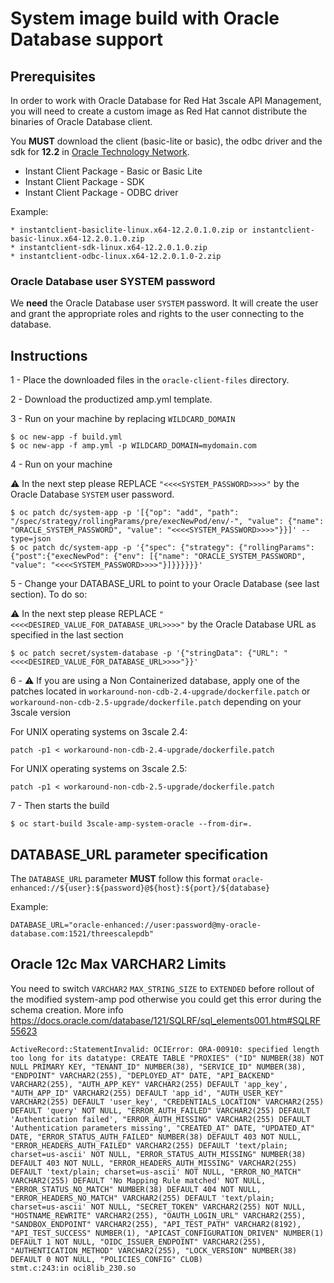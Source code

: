 # System image build with Oracle Database support


## Prerequisites

In order to work with Oracle Database for Red Hat 3scale API Management, you will need to create a custom image as Red Hat cannot distribute the binaries of Oracle Database client.

You **MUST** download the client (basic-lite or basic), the odbc driver and the sdk for **12.2** in [Oracle Technology Network](http://www.oracle.com/technetwork/database/features/instant-client/index-097480.html).

* Instant Client Package - Basic or Basic Lite
* Instant Client Package - SDK
* Instant Client Package - ODBC driver

Example:

    * instantclient-basiclite-linux.x64-12.2.0.1.0.zip or instantclient-basic-linux.x64-12.2.0.1.0.zip
    * instantclient-sdk-linux.x64-12.2.0.1.0.zip
    * instantclient-odbc-linux.x64-12.2.0.1.0-2.zip

### Oracle Database user SYSTEM password

We **need** the Oracle Database user `SYSTEM` password.
It will create the user and grant the appropriate roles and rights to the user connecting to the database.


## Instructions

1 - Place the downloaded files in the `oracle-client-files` directory.


2 - Download the productized amp.yml template.


3 - Run on your machine by replacing `WILDCARD_DOMAIN`


```
$ oc new-app -f build.yml
$ oc new-app -f amp.yml -p WILDCARD_DOMAIN=mydomain.com
```

4 - Run on your machine

:warning: In the next step please REPLACE `"<<<<SYSTEM_PASSWORD>>>>"` by the Oracle Database `SYSTEM` user password.

```
$ oc patch dc/system-app -p '[{"op": "add", "path": "/spec/strategy/rollingParams/pre/execNewPod/env/-", "value": {"name": "ORACLE_SYSTEM_PASSWORD", "value": "<<<<SYSTEM_PASSWORD>>>>"}}]' --type=json
$ oc patch dc/system-app -p '{"spec": {"strategy": {"rollingParams": {"post":{"execNewPod": {"env": [{"name": "ORACLE_SYSTEM_PASSWORD", "value": "<<<<SYSTEM_PASSWORD>>>>"}]}}}}}}'

```


5 - Change your DATABASE_URL to point to your Oracle Database (see last section). To do so:


:warning: In the next step please REPLACE `"<<<<DESIRED_VALUE_FOR_DATABASE_URL>>>>"` by the Oracle Database URL as specified in the last section

```
$ oc patch secret/system-database -p '{"stringData": {"URL": "<<<<DESIRED_VALUE_FOR_DATABASE_URL>>>>"}}'
```


6 - :warning: If you are using a Non Containerized database, apply one of the patches located in `workaround-non-cdb-2.4-upgrade/dockerfile.patch` or `workaround-non-cdb-2.5-upgrade/dockerfile.patch` depending on your 3scale version

For UNIX operating systems on 3scale 2.4:

```
patch -p1 < workaround-non-cdb-2.4-upgrade/dockerfile.patch
```

For UNIX operating systems on 3scale 2.5:

```
patch -p1 < workaround-non-cdb-2.5-upgrade/dockerfile.patch
```



7 - Then starts the build


```
$ oc start-build 3scale-amp-system-oracle --from-dir=.
```

## DATABASE_URL parameter specification

The `DATABASE_URL` parameter **MUST** follow this format `oracle-enhanced://${user}:${password}@${host}:${port}/${database}`

Example:

```shell
DATABASE_URL="oracle-enhanced://user:password@my-oracle-database.com:1521/threescalepdb"
```

## Oracle 12c Max VARCHAR2 Limits 

You need to switch ``VARCHAR2`` ``MAX_STRING_SIZE`` to ``EXTENDED`` before rollout of the modified system-amp pod otherwise you could get this error during the schema creation. More info https://docs.oracle.com/database/121/SQLRF/sql_elements001.htm#SQLRF55623


```shell
ActiveRecord::StatementInvalid: OCIError: ORA-00910: specified length too long for its datatype: CREATE TABLE "PROXIES" ("ID" NUMBER(38) NOT NULL PRIMARY KEY, "TENANT_ID" NUMBER(38), "SERVICE_ID" NUMBER(38), "ENDPOINT" VARCHAR2(255), "DEPLOYED_AT" DATE, "API_BACKEND" VARCHAR2(255), "AUTH_APP_KEY" VARCHAR2(255) DEFAULT 'app_key', "AUTH_APP_ID" VARCHAR2(255) DEFAULT 'app_id', "AUTH_USER_KEY" VARCHAR2(255) DEFAULT 'user_key', "CREDENTIALS_LOCATION" VARCHAR2(255) DEFAULT 'query' NOT NULL, "ERROR_AUTH_FAILED" VARCHAR2(255) DEFAULT 'Authentication failed', "ERROR_AUTH_MISSING" VARCHAR2(255) DEFAULT 'Authentication parameters missing', "CREATED_AT" DATE, "UPDATED_AT" DATE, "ERROR_STATUS_AUTH_FAILED" NUMBER(38) DEFAULT 403 NOT NULL, "ERROR_HEADERS_AUTH_FAILED" VARCHAR2(255) DEFAULT 'text/plain; charset=us-ascii' NOT NULL, "ERROR_STATUS_AUTH_MISSING" NUMBER(38) DEFAULT 403 NOT NULL, "ERROR_HEADERS_AUTH_MISSING" VARCHAR2(255) DEFAULT 'text/plain; charset=us-ascii' NOT NULL, "ERROR_NO_MATCH" VARCHAR2(255) DEFAULT 'No Mapping Rule matched' NOT NULL, "ERROR_STATUS_NO_MATCH" NUMBER(38) DEFAULT 404 NOT NULL, "ERROR_HEADERS_NO_MATCH" VARCHAR2(255) DEFAULT 'text/plain; charset=us-ascii' NOT NULL, "SECRET_TOKEN" VARCHAR2(255) NOT NULL, "HOSTNAME_REWRITE" VARCHAR2(255), "OAUTH_LOGIN_URL" VARCHAR2(255), "SANDBOX_ENDPOINT" VARCHAR2(255), "API_TEST_PATH" VARCHAR2(8192), "API_TEST_SUCCESS" NUMBER(1), "APICAST_CONFIGURATION_DRIVEN" NUMBER(1) DEFAULT 1 NOT NULL, "OIDC_ISSUER_ENDPOINT" VARCHAR2(255), "AUTHENTICATION_METHOD" VARCHAR2(255), "LOCK_VERSION" NUMBER(38) DEFAULT 0 NOT NULL, "POLICIES_CONFIG" CLOB)
stmt.c:243:in oci8lib_230.so
